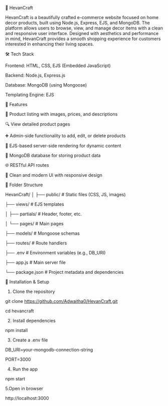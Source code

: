 🏡 HevanCraft

HevanCraft is a beautifully crafted e-commerce website focused on home decor products, built using Node.js, Express, EJS, and MongoDB.
The platform allows users to browse, view, and manage decor items with a clean and responsive user interface.
Designed with aesthetics and performance in mind, HevanCraft provides a smooth shopping experience for customers interested in enhancing their living spaces.



🛠️ Tech Stack

Frontend: HTML, CSS, EJS (Embedded JavaScript)

Backend: Node.js, Express.js

Database: MongoDB (using Mongoose)

Templating Engine: EJS




🚀 Features

🛒 Product listing with images, prices, and descriptions

🔍 View detailed product pages

➕ Admin-side functionality to add, edit, or delete products

📄 EJS-based server-side rendering for dynamic content

💾 MongoDB database for storing product data

🌐 RESTful API routes

🧼 Clean and modern UI with responsive design


📁 Folder Structure

HevanCraft/
│
├── public/           # Static files (CSS, JS, images)

├── views/            # EJS templates

│   ├── partials/     # Header, footer, etc.

│   └── pages/        # Main pages

├── models/           # Mongoose schemas

├── routes/           # Route handlers

├── .env              # Environment variables (e.g., DB_URI)

├── app.js            # Main server file

└── package.json      # Project metadata and dependencies




🔧 Installation & Setup

1. Clone the repository

git clone https://github.com/Adwaitha0/HevanCraft.git

cd hevancraft

2. Install dependencies
   
npm install

3. Create a .env file

DB_URI=your-mongodb-connection-string

PORT=3000

4. Run the app

npm start

5.Open in browser

http://localhost:3000
